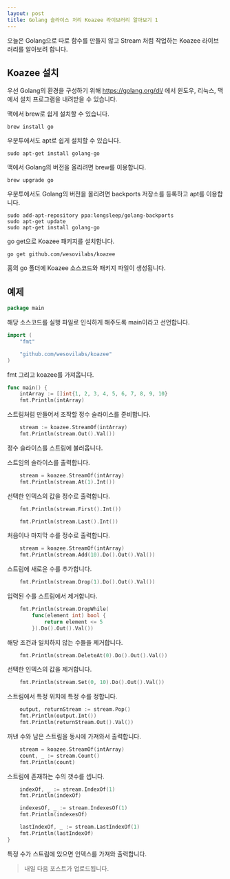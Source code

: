 ```yaml
---
layout: post
title: Golang 슬라이스 처리 Koazee 라이브러리 알아보기 1
---
```


오늘은 Golang으로 따로 함수를 만들지 않고 Stream 처럼 작업하는 Koazee 라이브러리를 알아보려 합니다.

## Koazee 설치

우선 Golang의 환경을 구성하기 위해 https://golang.org/dl/ 에서 윈도우, 리눅스, 맥에서 설치 프로그램을 내려받을 수 있습니다.

맥에서 brew로 쉽게 설치할 수 있습니다.

```
brew install go
```

우분투에서도 apt로 쉽게 설치할 수 있습니다.

```
sudo apt-get install golang-go
```

맥에서 Golang의 버전을 올리려면 brew를 이용합니다.

```
brew upgrade go
```

우분투에서도 Golang의 버전을 올리려면 backports 저장소를 등록하고 apt를 이용합니다.

```
sudo add-apt-repository ppa:longsleep/golang-backports
sudo apt-get update
sudo apt-get install golang-go
```

go get으로 Koazee 패키지를 설치합니다.

```
go get github.com/wesovilabs/koazee
```

홈의 go 폴더에 Koazee 소스코드와 패키지 파일이 생성됩니다.

## 예제

```go
package main
```

해당 소스코드를 실행 파일로 인식하게 해주도록 main이라고 선언합니다.

```go
import (
	"fmt"

	"github.com/wesovilabs/koazee"
)
```

fmt 그리고 koazee를 가져옵니다.

```go
func main() {
	intArray := []int{1, 2, 3, 4, 5, 6, 7, 8, 9, 10}
	fmt.Println(intArray)
```

스트림처럼 만들어서 조작할 정수 슬라이스를 준비합니다.

```go
	stream := koazee.StreamOf(intArray)
	fmt.Println(stream.Out().Val())
```

정수 슬라이스를 스트림에 불러옵니다.

스트임의 슬라이스를 출력합니다.

```go
	stream = koazee.StreamOf(intArray)
	fmt.Println(stream.At(1).Int())
```

선택한 인덱스의 값을 정수로 출력합니다.

```go
	fmt.Println(stream.First().Int())

	fmt.Println(stream.Last().Int())
```

처음이나 마지막 수를 정수로 출력합니다.

```go
	stream = koazee.StreamOf(intArray)
	fmt.Println(stream.Add(10).Do().Out().Val())
```

스트림에 새로운 수를 추가합니다.

```go
	fmt.Println(stream.Drop(1).Do().Out().Val())
```

입력된 수를 스트림에서 제거합니다.

```go
	fmt.Println(stream.DropWhile(
		func(element int) bool {
			return element <= 5
		}).Do().Out().Val())
```

해당 조건과 일치하지 않는 수들을 제거합니다.

```go
	fmt.Println(stream.DeleteAt(0).Do().Out().Val())
```

선택한 인덱스의 값을 제거합니다.

```go
	fmt.Println(stream.Set(0, 10).Do().Out().Val())
```

스트림에서 특정 위치에 특정 수를 정합니다.

```go
	output, returnStream := stream.Pop()
	fmt.Println(output.Int())
	fmt.Println(returnStream.Out().Val())
```

꺼낸 수와 남은 스트림을 동시에 가져와서 출력합니다.

```go
	stream = koazee.StreamOf(intArray)
	count, _ := stream.Count()
	fmt.Println(count)
```

스트림에 존재하는 수의 갯수를 셉니다.

```go
	indexOf, _ := stream.IndexOf(1)
	fmt.Println(indexOf)

	indexesOf, _ := stream.IndexesOf(1)
	fmt.Println(indexesOf)

	lastIndexOf, _ := stream.LastIndexOf(1)
	fmt.Println(lastIndexOf)
}
```

특정 수가 스트림에 있으면 인덱스를 가져와 출력합니다.

> 내일 다음 포스트가 업로드됩니다.
